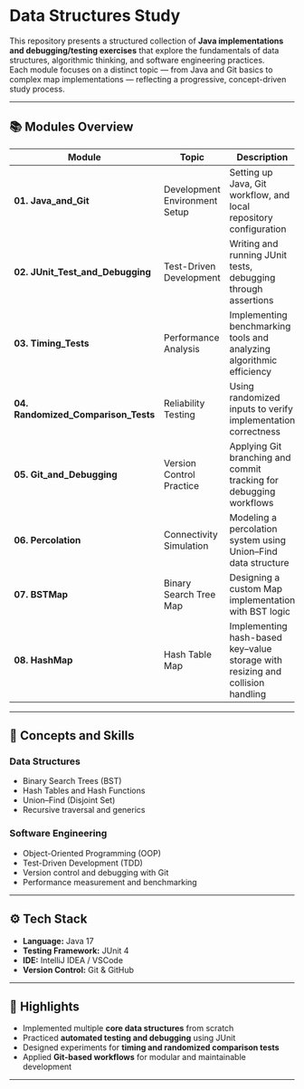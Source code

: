 # Data Structures Study

This repository presents a structured collection of **Java implementations and debugging/testing exercises** that explore the fundamentals of data structures, algorithmic thinking, and software engineering practices.  
Each module focuses on a distinct topic — from Java and Git basics to complex map implementations — reflecting a progressive, concept-driven study process.

---

## 📚 Modules Overview

| Module | Topic | Description |
|---------|--------|-------------|
| **01. Java_and_Git** | Development Environment Setup | Setting up Java, Git workflow, and local repository configuration |
| **02. JUnit_Test_and_Debugging** | Test-Driven Development | Writing and running JUnit tests, debugging through assertions |
| **03. Timing_Tests** | Performance Analysis | Implementing benchmarking tools and analyzing algorithmic efficiency |
| **04. Randomized_Comparison_Tests** | Reliability Testing | Using randomized inputs to verify implementation correctness |
| **05. Git_and_Debugging** | Version Control Practice | Applying Git branching and commit tracking for debugging workflows |
| **06. Percolation** | Connectivity Simulation | Modeling a percolation system using Union–Find data structure |
| **07. BSTMap** | Binary Search Tree Map | Designing a custom Map implementation with BST logic |
| **08. HashMap** | Hash Table Map | Implementing hash-based key–value storage with resizing and collision handling |

---

## 🧠 Concepts and Skills

### Data Structures
- Binary Search Trees (BST)
- Hash Tables and Hash Functions
- Union–Find (Disjoint Set)
- Recursive traversal and generics

### Software Engineering
- Object-Oriented Programming (OOP)
- Test-Driven Development (TDD)
- Version control and debugging with Git
- Performance measurement and benchmarking

---

## ⚙️ Tech Stack

- **Language:** Java 17  
- **Testing Framework:** JUnit 4  
- **IDE:** IntelliJ IDEA / VSCode  
- **Version Control:** Git & GitHub  

---

## 🧩 Highlights

- Implemented multiple **core data structures** from scratch  
- Practiced **automated testing and debugging** using JUnit  
- Designed experiments for **timing and randomized comparison tests**  
- Applied **Git-based workflows** for modular and maintainable development  

---

